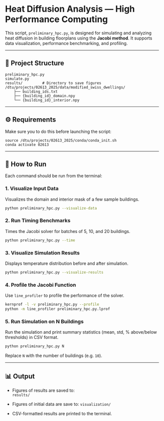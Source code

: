 # Heat Diffusion Analysis — High Performance Computing

This script, `preliminary_hpc.py`, is designed for simulating and analyzing heat diffusion in building floorplans using the **Jacobi method**. It supports data visualization, performance benchmarking, and profiling.

---

## 📁 Project Structure

```text
preliminary_hpc.py
simulate.py
results/         # Directory to save figures
/dtu/projects/02613_2025/data/modified_swiss_dwellings/
    ├── building_ids.txt
    ├── {building_id}_domain.npy
    └── {building_id}_interior.npy
```

---

## ⚙️ Requirements

Make sure you to do this before launching the script:

```
source /dtu/projects/02613_2025/conda/conda_init.sh
conda activate 02613
```

---

## 🚀 How to Run

Each command should be run from the terminal:

### 1. Visualize Input Data

Visualizes the domain and interior mask of a few sample buildings.

```bash
python preliminary_hpc.py --visualize-data
```

### 2. Run Timing Benchmarks

Times the Jacobi solver for batches of 5, 10, and 20 buildings.

```bash
python preliminary_hpc.py --time
```

### 3. Visualize Simulation Results

Displays temperature distribution before and after simulation.

```bash
python preliminary_hpc.py --visualize-results
```

### 4. Profile the Jacobi Function

Use `line_profiler` to profile the performance of the solver.

```bash
kernprof -l -v preliminary_hpc.py --profile
python -m line_profiler preliminary_hpc.py.lprof
```

### 5. Run Simulation on N Buildings

Run the simulation and print summary statistics (mean, std, % above/below thresholds) in CSV format.

```bash
python preliminary_hpc.py N
```

Replace `N` with the number of buildings (e.g. `10`).

---

## 📊 Output

- Figures of results are saved to:  
  `results/`
- Figures of initial data are save to:
  `visualization/`

- CSV-formatted results are printed to the terminal.

